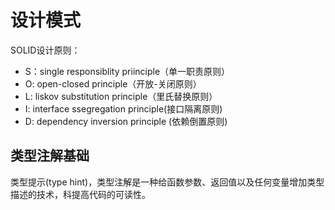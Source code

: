 # 设计模式

SOLID设计原则：

+ S：single responsiblity priinciple（单一职责原则）
+ O: open-closed principle（开放-关闭原则）
+ L: liskov substitution principle（里氏替换原则）
+ I: interface ssegregation principle(接口隔离原则)
+ D: dependency inversion principle (依赖倒置原则)

## 类型注解基础

类型提示(type hint)，类型注解是一种给函数参数、返回值以及任何变量增加类型描述的技术，科提高代码的可读性。